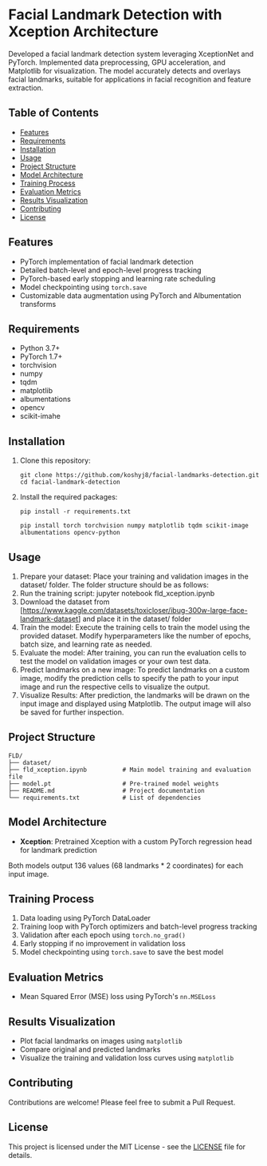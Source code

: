 # Facial Landmark Detection with Xception Architecture
Developed a facial landmark detection system leveraging XceptionNet and PyTorch. Implemented data preprocessing, GPU acceleration, and Matplotlib for visualization. The model accurately detects and overlays facial landmarks, suitable for applications in facial recognition and feature extraction.

## Table of Contents
- [Features](#features)
- [Requirements](#requirements)
- [Installation](#installation)
- [Usage](#usage)
- [Project Structure](#project-structure)
- [Model Architecture](#model-architecture)
- [Training Process](#training-process)
- [Evaluation Metrics](#evaluation-metrics)
- [Results Visualization](#results-visualization)
- [Contributing](#contributing)
- [License](#license)

## Features

- PyTorch implementation of facial landmark detection
- Detailed batch-level and epoch-level progress tracking
- PyTorch-based early stopping and learning rate scheduling
- Model checkpointing using `torch.save`
- Customizable data augmentation using PyTorch and Albumentation transforms

## Requirements

- Python 3.7+
- PyTorch 1.7+
- torchvision
- numpy
- tqdm
- matplotlib
- albumentations
- opencv
- scikit-imahe

## Installation

1. Clone this repository:
   ```
   git clone https://github.com/koshyj8/facial-landmarks-detection.git
   cd facial-landmark-detection
   ```

2. Install the required packages:
   ```
   pip install -r requirements.txt
   ```
   ```
   pip install torch torchvision numpy matplotlib tqdm scikit-image albumentations opencv-python
   ```

## Usage

1. Prepare your dataset:
   Place your training and validation images in the dataset/ folder. The folder structure should be as follows:
2. Run the training script:
   jupyter notebook fld_xception.ipynb
3. Download the dataset from [https://www.kaggle.com/datasets/toxicloser/ibug-300w-large-face-landmark-dataset] and place it in the dataset/ folder
4. Train the model:
   Execute the training cells to train the model using the provided dataset. Modify hyperparameters like the number of epochs, batch size, and learning rate as needed.
5. Evaluate the model:
   After training, you can run the evaluation cells to test the model on validation images or your own test data.
6. Predict landmarks on a new image:
   To predict landmarks on a custom image, modify the prediction cells to specify the path to your input image and run the respective cells to visualize the output.
7. Visualize Results:
   After prediction, the landmarks will be drawn on the input image and displayed using Matplotlib. The output image will also be saved for further inspection.
   
## Project Structure
```
FLD/
├── dataset/
├── fld_xception.ipynb          # Main model training and evaluation file
├── model.pt                    # Pre-trained model weights
├── README.md                   # Project documentation
└── requirements.txt            # List of dependencies
```

## Model Architecture

- **Xception**: Pretrained Xception with a custom PyTorch regression head for landmark prediction

Both models output 136 values (68 landmarks * 2 coordinates) for each input image.

## Training Process

1. Data loading using PyTorch DataLoader
2. Training loop with PyTorch optimizers and batch-level progress tracking
3. Validation after each epoch using `torch.no_grad()`
4. Early stopping if no improvement in validation loss
5. Model checkpointing using `torch.save` to save the best model

## Evaluation Metrics

- Mean Squared Error (MSE) loss using PyTorch's `nn.MSELoss`

## Results Visualization

- Plot facial landmarks on images using `matplotlib`
- Compare original and predicted landmarks
- Visualize the training and validation loss curves using `matplotlib`

## Contributing

Contributions are welcome! Please feel free to submit a Pull Request.

## License

This project is licensed under the MIT License - see the [LICENSE](LICENSE) file for details.
